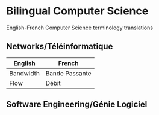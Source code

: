 # Bilingual Computer Science
English-French Computer Science terminology translations

## Networks/Téléinformatique
English| French|
|--- |---      |
| Bandwidth|Bande Passante|
| Flow| Débit|

## Software Engineering/Génie Logiciel
